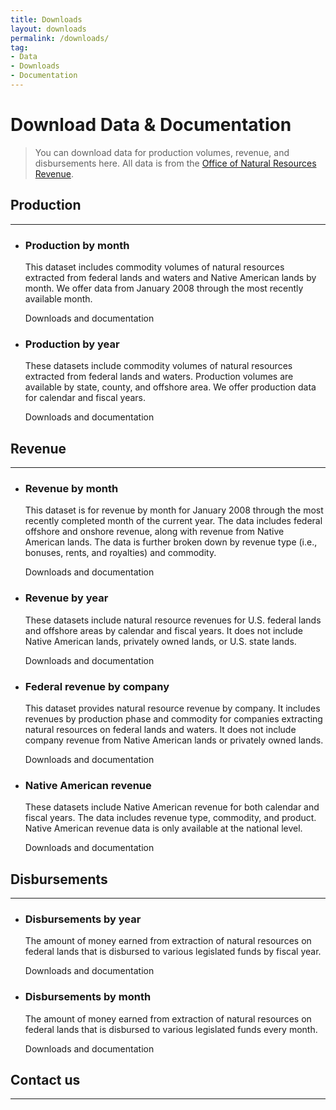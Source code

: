 ```yaml
---
title: Downloads
layout: downloads
permalink: /downloads/
tag:
- Data
- Downloads
- Documentation
---
```


# Download Data & Documentation

> You can download data for production volumes, revenue, and disbursements here. All data is from the [Office of Natural Resources Revenue](https://www.onrr.gov/). 


## Production
--------------------------------------------------------------------------------

<ul class="list-sections list-unstyled">
  <li class="downloads-download_links">
    <h3 id="production-by-month">Production by month</h3>
    <p>This dataset includes commodity volumes of natural resources extracted from federal lands and waters and Native American lands by month. We offer data from January 2008 through the most recently available month.</p>
    <download-data-link to="/downloads/federal-production-by-month/">Downloads and documentation</download-data-link>
  </li>
  <li class="downloads-download_links">
    <h3 id="federal-lands-and-waters">Production by year</h3>
    <p>These datasets include commodity volumes of natural resources extracted from federal lands and waters. Production volumes are available by state, county, and offshore area. We offer production data for calendar and fiscal years.</p>
    <download-data-link to="/downloads/federal-production/">Downloads and documentation</download-data-link>
  </li>
</ul>

## Revenue
--------------------------------------------------------------------------------
<ul class="list-sections list-unstyled">
  <!--Revenue by month-->
  <li class="downloads-download_links">
    <h3 id="all-revenue">Revenue by month</h3>
    <p>This dataset is for revenue by month for January 2008 through the most recently completed month of the current year. The data includes federal offshore and onshore revenue, along with revenue from Native American lands. The data is further broken down by revenue type (i.e., bonuses, rents, and royalties) and commodity.</p>
    <download-data-link to="/downloads/federal-revenue-by-month/">Downloads and documentation</download-data-link>
  </li>
  <!--Federal revenue by location-->
  <li class="downloads-download_links">
    <h3 id="all-revenue">Revenue by year</h3>
    <p>These datasets include natural resource revenues for U.S. federal lands and offshore areas by calendar and fiscal years. It does not include Native American lands, privately owned lands, or U.S. state lands.</p>
    <download-data-link to="/downloads/federal-revenue-by-location/">Downloads and documentation</download-data-link>
  </li>
  <!--Federal revenue by company-->
  <li class="downloads-download_links">
    <h3 id="all-revenue">Federal revenue by company</h3>
    <p>This dataset provides natural resource revenue by company. It includes revenues by production phase and commodity for companies extracting natural resources on federal lands and waters. It does not include company revenue from Native American lands or privately owned lands.</p>
    <download-data-link to="/downloads/federal-revenue-by-company/">Downloads and documentation</download-data-link>
  </li>
  <!--Native American revenue-->
  <li class="downloads-download_links">
    <h3 id="all-revenue">Native American revenue</h3>
    <p>These datasets include Native American revenue for both calendar and fiscal years. The data includes revenue type, commodity, and product. Native American revenue data is only available at the national level.</p>
    <download-data-link to="/downloads/native-american-revenue/">Downloads and documentation</download-data-link>
  </li>
</ul>

## Disbursements
--------------------------------------------------------------------------------

<ul class="list-sections list-unstyled">
  <li class="downloads-download_links">
    <h3 id="disbursements-by-year">Disbursements by year</h3>
    <p>The amount of money earned from extraction of natural resources on federal lands that is disbursed to various legislated funds by fiscal year.</p>
    <download-data-link to="/downloads/disbursements/">Downloads and documentation</download-data-link>
  </li>
</ul>

<ul class="list-sections list-unstyled">
  <li class="downloads-download_links">
    <h3 id="disbursements-by-month">Disbursements by month</h3>
    <p>The amount of money earned from extraction of natural resources on federal lands that is disbursed to various legislated funds every month.</p>
    <download-data-link to="/downloads/federal-disbursements-by-month/">Downloads and documentation</download-data-link>
  </li>
</ul>

## Contact us

--------------------------------------------------------------------------------
